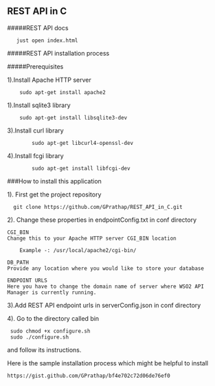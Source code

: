 ## REST API in C

#####REST API docs 
    
       just open index.html  

#####REST API installation process

#####Prerequisites

1).Install Apache HTTP server 
	
		sudo apt-get install apache2

1).Install sqlite3 library

		sudo apt-get install libsqlite3-dev

3).Install curl library
    
        	sudo apt-get libcurl4-openssl-dev
        	
4).Install fcgi library
      		
      		sudo apt-get install libfcgi-dev

###How to install this application

1). First get the project repository 

	  git clone https://github.com/GPrathap/REST_API_in_C.git

2). Change these properties in endpointConfig.txt in conf directory 

    CGI_BIN 
 	Change this to your Apache HTTP server CGI_BIN location
		
		Example -: /usr/local/apache2/cgi-bin/

    DB_PATH
	Provide any location where you would like to store your database 

    ENDPOINT URLS
	Here you have to change the domain name of server where WSO2 API Manager is currently running.  


3).Add REST API endpoint urls in serverConfig.json in conf directory 

4). Go to the directory called bin
	
	 sudo chmod +x configure.sh
	 sudo ./configure.sh
	 
and follow its instructions.

Here is the sample installation process which might be helpful to install

	https://gist.github.com/GPrathap/bf4e702c72d06de76ef0
	
